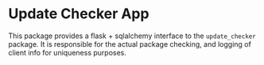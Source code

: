 # Update Checker App

This package provides a flask + sqlalchemy interface to the `update_checker`
package. It is responsible for the actual package checking, and logging of
client info for uniqueness purposes.
